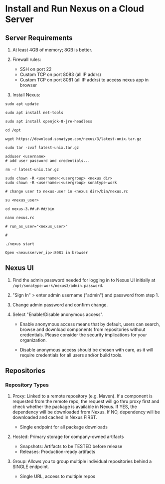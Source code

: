 # Install and Run Nexus on a Cloud Server

## Server Requirements

1. At least 4GB of memory; 8GB is better.
2. Firewall rules:
    - SSH on port 22
    - Custom TCP on port 8083 (all IP addrs)
    - Custom TCP on port 8081 (all IP addrs) to access nexus app in browser

3. Install Nexus:

```
sudo apt update

sudo apt install net-tools

sudo apt install openjdk-8-jre-headless

cd /opt

wget https://download.sonatype.com/nexus/3/latest-unix.tar.gz

sudo tar -zvxf latest-unix.tar.gz

adduser <username>
# add user password and credentials...

rm -r latest-unix.tar.gz

sudo chown -R <username>:<usergroup> <nexus dir>
sudo chown -R <username>:<usergroup> sonatype-work

# change user to nexus-user in <nexus dir>/bin/nexus.rc

su <nexus_user>

cd nexus-3.##.#-##/bin

nano nexus.rc

# run_as_user="<nexus_user>"

#

./nexus start

Open <nexusserver_ip>:8081 in browser
```

## Nexus UI

1. Find the admin password needed for logging in to Nexus UI initially at `/opt/sonatype-work/nexus3/admin.password`.

2. "Sign In" > enter admin username ("admin") and password from step 1.

3. Change admin password and confirm change.

4. Select "Enable/Disable anonymous access". 
    - Enable anonymous access means that by default, users can search, browse and download components from repositories without credentials. Please consider the security implications for your organization.

    - Disable anonymous access should be chosen with care, as it will require credentials for all users and/or build tools.

## Repositories

### Repository Types
1. Proxy: Linked to a remote repository (e.g. Maven). If a component is requested from the remote repo, the request will go thru proxy first and check whether the package is available in Nexus. If YES, the dependency will be downloaded from Nexus. If NO, dependency will be downloaded and cached in Nexus FIRST.
    - Single endpoint for all package downloads

2. Hosted: Primary storage for company-owned artifacts
    - Snapshots: Artifacts to be TESTED before release
    - Releases: Production-ready artifacts

3. Group: Allows you to group multiple individual repositories behind a SINGLE endpoint.
    - Single URL, access to multiple repos